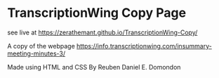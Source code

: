 # TranscriptionWing Copy Page

see live at https://zerathemant.github.io/TranscriptionWing-Copy/

A copy of the webpage https://info.transcriptionwing.com/insummary-meeting-minutes-3/

Made using HTML and CSS
By Reuben Daniel E. Domondon
